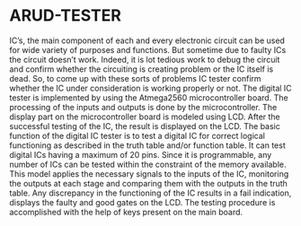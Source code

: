 # ARUD-TESTER
IC’s, the main component of each and every electronic circuit can be used for wide variety of purposes and functions. But sometime due to faulty ICs the circuit doesn’t work. Indeed, it is lot tedious work to debug the circuit and confirm whether the circuiting is creating problem or the IC itself is dead. So, to come up with these sorts of problems IC tester confirm whether the IC under consideration is working properly or not. The digital IC tester is implemented by using the Atmega2560 microcontroller board. The processing of the inputs and outputs is done by the microcontroller. The display part on the microcontroller board is modeled using LCD. After the successful testing of the IC, the result is displayed on the LCD.  The basic function of the digital IC tester is to test a digital IC for correct logical functioning as described in the truth table and/or function table. It can test digital ICs having a maximum of 20 pins. Since it is programmable, any number of ICs can be tested within the constraint of the memory available. This model applies the necessary signals to the inputs of the IC, monitoring the outputs at each stage and comparing them with the outputs in the truth table. Any discrepancy in the functioning of the IC results in a fail indication, displays the faulty and good gates on the LCD. The testing procedure is accomplished with the help of keys present on the main board.
